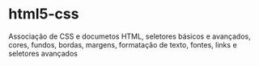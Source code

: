 # html5-css
Associação de CSS e documetos HTML, seletores básicos e avançados, cores, fundos, bordas, margens, formatação de texto, fontes, links e seletores avançados
